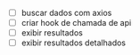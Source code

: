 - [ ] buscar dados com axios
- [ ] criar hook de chamada de api 
- [ ] exibir resultados
- [ ] exibir resultados detalhados 
